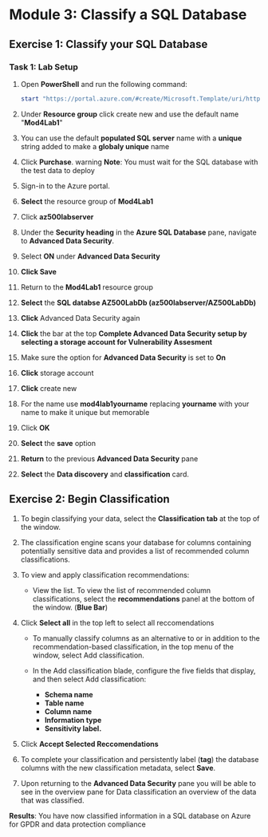 



# Module 3: Classify a SQL Database 

## Exercise 1: Classify your SQL Database

### Task 1: Lab Setup

1.  Open **PowerShell** and run the following command:

     ```powershell
    start "https://portal.azure.com/#create/Microsoft.Template/uri/https%3A%2F%2Fraw.githubusercontent.com%2FMicrosoftLearning%2FAZ-500-Azure-Security%2Fmaster%2FAllfiles%2FLabs%2FMod3_Lab01%2Fazuredeploy.json" 
     ```

1.  Under **Resource group** click create new and use the default name "**Mod4Lab1**"

1.  You can use the default **populated SQL server** name with a **unique** string added to make a **globaly unique** name

1.  Click **Purchase**. 
warning
**Note**: You must wait for the SQL database with the test data to deploy




1.  Sign-in to the Azure portal.

1.  **Select** the resource group of **Mod4Lab1**

1.  Click **az500labserver**

1.  Under the **Security heading** in the **Azure SQL Database** pane, navigate to **Advanced Data Security**.

1.  Select **ON** under **Advanced Data Security**

1.  **Click Save**

1.  Return to the **Mod4Lab1** resource group

1.  **Select** the **SQL databse AZ500LabDb (az500labserver/AZ500LabDb)**

1.  **Click** Advanced Data Security again 

1.  **Click** the bar at the top **Complete Advanced Data Security setup by selecting a storage account for Vulnerability Assesment**

1.  Make sure the option for **Advanced Data Security** is set to **On** 

1.  **Click** storage account

1.  **Click** create new

1.  For the name use **mod4lab1yourname** replacing **yourname** with your name to make it unique but memorable


1.  Click **OK**

1.  **Select** the **save** option

1.  **Return** to the previous **Advanced Data Security** pane

1.  **Select** the **Data discovery** and **classification** card.

## Exercise 2: Begin Classification

1.  To begin classifying your data, select the **Classification tab** at the top of the window.

1.  The classification engine scans your database for columns containing potentially sensitive data and provides a list of recommended column classifications.

1.  To view and apply classification recommendations:

    - View the list. To view the list of recommended column classifications, select the **recommendations** panel at the bottom of the window. (**Blue Bar**)   

1.  Click **Select all** in the top left to select all reccomendations

    - To manually classify columns as an alternative to or in addition to the recommendation-based classification, in the top menu of the window, select Add classification.

    - In the Add classification blade, configure the five fields that display, and then select Add classification:
       - **Schema name**
       - **Table name**
       - **Column name**
       - **Information type**
       - **Sensitivity label.**

1.  Click **Accept Selected Reccomendations**

1.  To complete your classification and persistently label (**tag**) the database columns with the new classification metadata, select **Save**. 

1.  Upon returning to the **Advanced Data Security** pane you will be able to see in the overview pane for Data classification an overview of the data that was classified.


**Results**: You have now classified information in a SQL database on Azure for GPDR and data protection compliance




